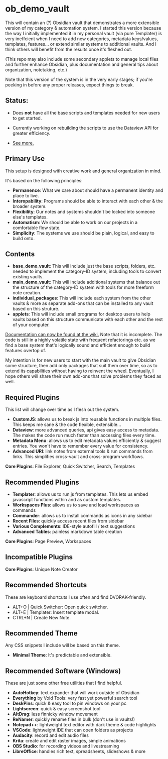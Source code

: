 # ob_demo_vault
This will contain an (?) Obsidian vault that demonstrates a more extensible version of my category & automation system. I started this version because the way I initially implemented it in my personal vault (via pure Templater) is very ineffcient when I need to add new categories, metadata keys/values, templates, features... or extend similar systems to additional vaults. And I think others will benefit from the results once it's fleshed out.

(This repo may also include some secondary applets to manage local files and further enhance Obsidian, plus documentation and general tips about organization, notetaking, etc.)

Note that this version of the system is in the very early stages; if you're peeking in before any proper releases, expect things to break.

## Status: 

* Does **not** have all the base scripts and templates needed for new users to get started. 

* Currently working on rebuilding the scripts to use the Dataview API for greater efficiency.

* [See more.](https://github.com/AverageTrailerTrash/ob_demo_vault/tree/main/base_demo_vault#readme)

## Primary Use

This setup is designed with creative work and general organization in mind.

It's based on the following principles:

* **Permanence**: What we care about should have a permanent identity and place to live.
* **Interopability**: Programs should be able to interact with each other & the broader system.
* **Flexibility**: Our notes and systems shouldn't be locked into someone else's templates.
* **Automatism**: We should be able to work on our projects in a comfortable flow state.
* **Simplicity**: The systems we use should be plain, logical, and easy to build onto.

## Contents
* **base_demo_vault**: This will include just the base scripts, folders, etc. needed to implement the category-ID system, including tools to convert existing vaults.
* **main_demo_vault**: This will include additional systems that balance out the structure of the category-ID system with tools for more freeform note creation.
* **individual_packages**: This will include each system from the other vaults & more as separate add-ons that can be installed to any vault based on this struture. 
* **applets**: This will include small programs for desktop users to help vaults based on this structure communicate with each other and the rest of your computer.

[Documentation can now be found at the wiki.](https://github.com/AverageTrailerTrash/ob_demo_vault/wiki) Note that it is incomplete. The code is still in a highly volatile state with frequent refactorings etc. as we find a base system that's logically sound and efficient enough to build features overtop of.

My intention is for new users to start with the main vault to give Obsidian some structure, then add only packages that suit them over time, so as to extend its capabilities without having to reinvent the wheel. Eventually, I hope others will share their own add-ons that solve problems they faced as well.

## Required Plugins
This list will change over time as I flesh out the system.
* **CustomJS**: allows us to break js into reusable functions in multiple files. This keeps me sane & the code flexible, extensible...
* **Dataview**: more advanced queries, api gives easy access to metadata. The makes the code run much faster than accessing files every time.
* **Metadata Menu**: allows us to edit metadata values efficiently & suggest entries. You won't have to remember every value for consistency.
* **Advanced URI**: link notes from external tools & run commands from links. This simplifies cross-vault and cross-program workflows. 
 
**Core Plugins**: File Explorer, Quick Switcher, Search, Templates

## Recommended Plugins
* **Templater**: allows us to run js from templates. This lets us embed javascript functions within and as custom templates.
* **Workspaces Plus**: allows us to save and load workspaces as commands
* **Commander**: allows us to install commands as icons in any sidebar
* **Recent Files**: quickly access recent files from sidebar
* **Various Complements**: IDE-style autofill / text suggestions
* **Advanced Tables**: painless markdown table creation
 
**Core Plugins**: Page Preview, Workspaces

## Incompatible Plugins
**Core Plugins**: Unique Note Creator

## Recommended Shortcuts
These are keyboard shortcuts I use often and find DVORAK-friendly.
* ALT+O | Quick Switcher: Open quick switcher.
* ALT+E | Templater: Insert template modal. 
* CTRL+N | Create New Note.

## Recommended Theme
Any CSS snippets I include will be based on this theme.
* **Minimal Theme**: It's predictable and extensible. 

## Recommended Software (Windows)
These are just some other free utilities that I find helpful.
* **AutoHotkey**: text expander that will work outside of Obsidian
* **Everything** by Void Tools: very fast yet powerful search tool
* **DeskPins**: quick & easy tool to pin windows on your pc
* **Lightscreen**: quick & easy screenshot tool
* **AltDrag**: less finnicky window movement
* **ReNamer**: quickly rename files in bulk (don't use in vaults!)
* **Notepad++**: lightweight text editor with dark theme & code highlights
* **VSCode**: lightweight IDE that can open folders as projects
* **Audacity**: record and edit audio files
* **Krita**: create and edit raster images, simple animations
* **OBS Studio**: for recording videos and livestreaming 
* **LibreOffice**: handles rich text, spreadsheets, slideshows & more
